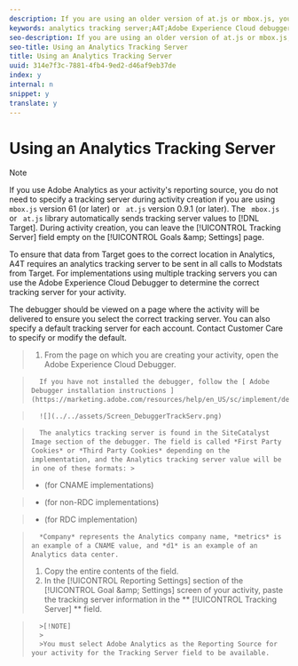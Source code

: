 ```yaml
---
description: If you are using an older version of at.js or mbox.js, you must specify an analytics tracking server for activities that use Analytics for Target (A4T).
keywords: analytics tracking server;A4T;Adobe Experience Cloud debugger;reporting source
seo-description: If you are using an older version of at.js or mbox.js, you must specify an analytics tracking server for activities that use Analytics for Target (A4T).
seo-title: Using an Analytics Tracking Server
title: Using an Analytics Tracking Server
uuid: 314e7f3c-7881-4fb4-9ed2-d46af9eb37de
index: y
internal: n
snippet: y
translate: y
---
```


# Using an Analytics Tracking Server


>[!NOTE]
>
>If you use Adobe Analytics as your activity's reporting source, you do not need to specify a tracking server during activity creation if you are using ` mbox.js` version 61 (or later) or ` at.js` version 0.9.1 (or later). The ` mbox.js` or ` at.js` library automatically sends tracking server values to [!DNL  Target]. During activity creation, you can leave the [!UICONTROL  Tracking Server] field empty on the [!UICONTROL  Goals &amp;amp; Settings] page. 



To ensure that data from Target goes to the correct location in Analytics, A4T requires an analytics tracking server to be sent in all calls to Modstats from Target. For implementations using multiple tracking servers you can use the Adobe Experience Cloud Debugger to determine the correct tracking server for your activity. 

The debugger should be viewed on a page where the activity will be delivered to ensure you select the correct tracking server. You can also specify a default tracking server for each account. Contact Customer Care to specify or modify the default. 

>1. From the page on which you are creating your activity, open the Adobe Experience Cloud Debugger.

>       If you have not installed the debugger, follow the [ Adobe Debugger installation instructions ](https://marketing.adobe.com/resources/help/en_US/sc/implement/debugger_install.html). 

>       ![](../../assets/Screen_DebuggerTrackServ.png) 

>       The analytics tracking server is found in the SiteCatalyst Image section of the debugger. The field is called *First Party Cookies* or *Third Party Cookies* depending on the implementation, and the Analytics tracking server value will be in one of these formats: >    
>    * (for CNAME implementations) 

>    * (for non-RDC implementations) 

>    * (for RDC implementation) 



>       *Company* represents the Analytics company name, *metrics* is an example of a CNAME value, and *d1* is an example of an Analytics data center. 
>1. Copy the entire contents of the field.
>1. In the [!UICONTROL  Reporting Settings] section of the [!UICONTROL  Goal &amp;amp; Settings] screen of your activity, paste the tracking server information in the ** [!UICONTROL  Tracking Server] ** field.


>       >[!NOTE]
>       >
>       >You must select Adobe Analytics as the Reporting Source for your activity for the Tracking Server field to be available.

